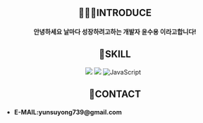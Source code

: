 <div align="center">
  <h2>🧑🏼‍💻INTRODUCE</h2>
  <h4>안녕하세요 날마다 성장하려고하는 개발자 윤수용 이라고합니다!</h4>

<h2>📘SKILL</h2>
  <img src="https://img.shields.io/badge/html5-E34F26?style=for-the-badge&logo=html5&logoColor=white">
  <img src="https://img.shields.io/badge/css-1572B6?style=for-the-badge&logo=css3&logoColor=white">
  <img alt="JavaScript" src ="https://img.shields.io/badge/JavaScriipt-F7DF1E.svg?&style=for-the-badge&logo=JavaScript&logoColor=black"/> &nbsp;
  <h2>👋CONTACT</h2>
  <div align="left">
  <ul>
    <li><h4>E-MAIL:yunsuyong739@gmail.com</h4></li>
  </ul>
  </div>
 </div>
